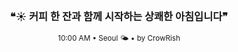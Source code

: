 <div align="center">

<br>

<h3>❝☀️ 커피 한 잔과 함께 시작하는 상쾌한 아침입니다❞</h3>

<sub>10:00 AM • Seoul 🌤️ • by CrowRish</sub>

<br>

</div>